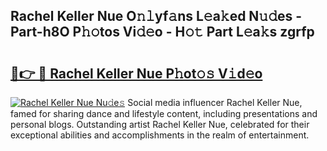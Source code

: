 ## Rachel Keller Nue O𝚗𝚕yf𝚊ns L𝚎a𝚔ed N𝚞𝚍es - Part-h8O P𝚑𝚘tos Vi𝚍𝚎o - H𝚘𝚝 Part L𝚎a𝚔s zgrfp

# <h2><a href="http://kf2gwng.oniu.top/?m=Rachel+Keller+Nue">🔗👉 🔴 Rachel Keller Nue P𝚑ot𝚘𝚜 V𝚒d𝚎o</a></h2>

[![Rachel Keller Nue Nu𝚍e𝚜](https://i.imgur.com/0qMVB7G.gif)](http://kf2gwng.oniu.top/?m=Rachel+Keller+Nue)
Social media influencer Rachel Keller Nue, famed for sharing dance and lifestyle content, including presentations and personal blogs. Outstanding artist Rachel Keller Nue, celebrated for their exceptional abilities and accomplishments in the realm of entertainment.  
